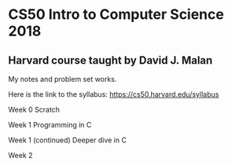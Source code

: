 # CS50 Intro to Computer Science 2018

## Harvard course taught by David J. Malan

My notes and problem set works.

Here is the link to the syllabus:
https://cs50.harvard.edu/syllabus

Week 0
Scratch

Week 1
Programming in C

Week 1 (continued)
Deeper dive in C

Week 2
